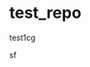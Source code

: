 # test_repo
test1cg








sf
















































































